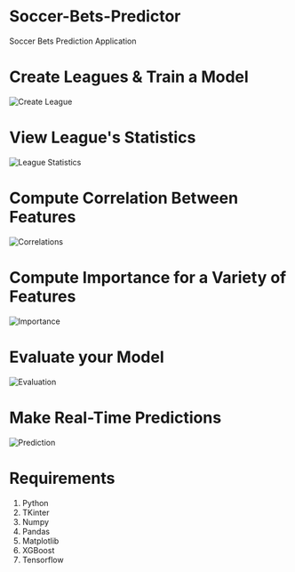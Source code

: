 # Soccer-Bets-Predictor
Soccer Bets Prediction Application

# Create Leagues & Train a Model
![Create League](https://github.com/kochlisGit/Soccer-Bets-Predictor/blob/main/create_league.png)

# View League's Statistics
![League Statistics](https://github.com/kochlisGit/Soccer-Bets-Predictor/blob/main/main.png)

# Compute Correlation Between Features
![Correlations](https://github.com/kochlisGit/Soccer-Bets-Predictor/blob/main/correlation_analysis.png)

# Compute Importance for a Variety of Features
![Importance](https://github.com/kochlisGit/Soccer-Bets-Predictor/blob/main/importance_analysis.png)

# Evaluate your Model
![Evaluation](https://github.com/kochlisGit/Soccer-Bets-Predictor/blob/main/evaluation.png)

# Make Real-Time Predictions
![Prediction](https://github.com/kochlisGit/Soccer-Bets-Predictor/blob/main/predictions.png)

# Requirements
1. Python
1. TKinter
1. Numpy
1. Pandas
1. Matplotlib
1. XGBoost
1. Tensorflow
